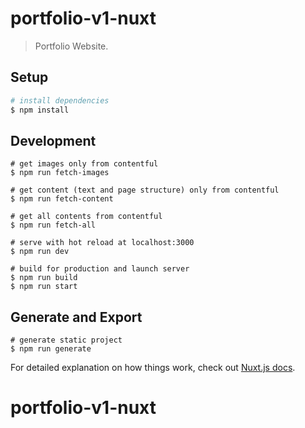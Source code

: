 # portfolio-v1-nuxt

> Portfolio Website.

## Setup

```bash
# install dependencies
$ npm install
```
## Development

```
# get images only from contentful
$ npm run fetch-images

# get content (text and page structure) only from contentful
$ npm run fetch-content

# get all contents from contentful
$ npm run fetch-all

# serve with hot reload at localhost:3000
$ npm run dev

# build for production and launch server
$ npm run build
$ npm run start
```
## Generate and Export

```
# generate static project
$ npm run generate
```

For detailed explanation on how things work, check out [Nuxt.js docs](https://nuxtjs.org).
# portfolio-v1-nuxt
